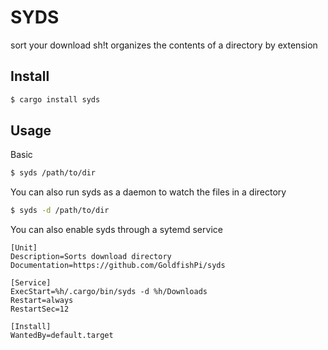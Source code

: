 # SYDS
sort your download sh!t
organizes the contents of a directory by extension

## Install
```bash
$ cargo install syds
```

## Usage

Basic
```bash
$ syds /path/to/dir
```

You can also run syds as a daemon to watch the files in a directory
```bash
$ syds -d /path/to/dir
```

You can also enable syds through a sytemd service
```service
[Unit]
Description=Sorts download directory
Documentation=https://github.com/GoldfishPi/syds

[Service]
ExecStart=%h/.cargo/bin/syds -d %h/Downloads
Restart=always
RestartSec=12

[Install]
WantedBy=default.target
```
